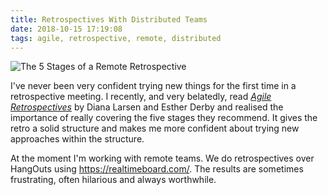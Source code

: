 ```yaml
---
title: Retrospectives With Distributed Teams
date: 2018-10-15 17:19:08
tags: agile, retrospective, remote, distributed
---
```


![The 5 Stages of a Remote Retrospective](/images/remote_retro.jpg)

I've never been very confident trying new things for the first time in a retrospective meeting. I recently, and very belatedly, read [_Agile Retrospectives_](http://www.estherderby.com/books) by Diana Larsen and Esther Derby and realised the importance of really covering the five stages they recommend. It gives the retro a solid structure and makes me more confident about trying new approaches within the structure.

At the moment I'm working with remote teams. We do retrospectives over HangOuts using https://realtimeboard.com/. The results are sometimes frustrating, often hilarious and always worthwhile.

